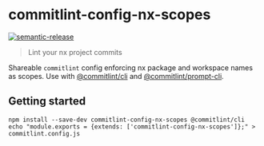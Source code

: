 # commitlint-config-nx-scopes

[![semantic-release](https://img.shields.io/badge/%20%20%F0%9F%93%A6%F0%9F%9A%80-semantic--release-e10079.svg)](https://github.com/semantic-release/semantic-release)

> Lint your nx project commits

Shareable `commitlint` config enforcing nx package and workspace names as scopes.
Use with [@commitlint/cli] and [@commitlint/prompt-cli].

## Getting started

```shell
npm install --save-dev commitlint-config-nx-scopes @commitlint/cli
echo "module.exports = {extends: ['commitlint-config-nx-scopes']};" > commitlint.config.js
```

[@commitlint/cli]: https://github.com/conventional-changelog/commitlint/tree/master/%40commitlint/cli
[@commitlint/prompt-cli]: https://github.com/conventional-changelog/commitlint/tree/master/%40commitlint/prompt-cli
